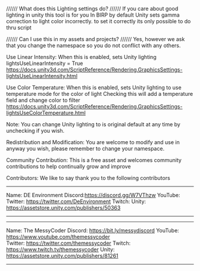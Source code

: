﻿
////// What does this Lighting settings do? ////// 
If you care about good lighting in unity this tool is for you
In BIRP by default Unity sets gamma correction to light color incorrectly. 
to set it correctly its only possible to do thru script    


////// Can I use this in my assets and projects? ////// 
Yes, however we ask that you change the namespace so you do not conflict with any others.


Use Linear Intensity:
When this is enabled, sets Unity lighting lightsUseLinearIntensity = True
https://docs.unity3d.com/ScriptReference/Rendering.GraphicsSettings-lightsUseLinearIntensity.html


Use Color Temperature:
When this is enabled, sets Unity lighting to use temperature mode for the color of light
Checking this will add a temperature field and change color to filter
https://docs.unity3d.com/ScriptReference/Rendering.GraphicsSettings-lightsUseColorTemperature.html


Note: 
You can change Unity lighting to is original default at any time by unchecking if you wish.

Redistribution and Modification: 
You are welcome to modify and use in anyway you wish, please remember to change your namespace. 


Community Contribution: 
This is a free asset and welcomes community contributions to help continually grow and improve 


Contributors:
We like to say thank you to the following contributors

*************************
Name: DE Environment
Discord:https://discord.gg/W7VThzw
YouTube:     
Twitter: https://twitter.com/DeEnvironment 
Twitch: 
Unity: https://assetstore.unity.com/publishers/50363
*************************

*************************
Name: The MessyCoder
Discord: https://bit.ly/messydiscord
YouTube: https://www.youtube.com/themessycoder   
Twitter: https://twitter.com/themessycoder
Twitch: https://www.twitch.tv/themessycoder
Unity: https://assetstore.unity.com/publishers/81261
*************************